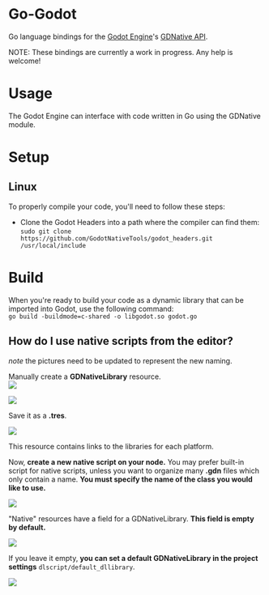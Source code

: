 # Go-Godot
Go language bindings for the [Godot Engine](https://godotengine.org/)'s [GDNative API](https://github.com/GodotNativeTools/godot_headers).

NOTE: These bindings are currently a work in progress. Any help is welcome!

# Usage
The Godot Engine can interface with code written in Go using the GDNative module. 

# Setup

## Linux
To properly compile your code, you'll need to follow these steps:

* Clone the Godot Headers into a path where the compiler can find them:    
`sudo git clone https://github.com/GodotNativeTools/godot_headers.git /usr/local/include`

# Build
When you're ready to build your code as a dynamic library that can be imported into
Godot, use the following command:    
`go build -buildmode=c-shared -o libgodot.so godot.go`    

## How do I use native scripts from the editor?

*note* the pictures need to be updated to represent the new naming.

Manually create a **GDNativeLibrary** resource.    
![](https://raw.githubusercontent.com/GodotNativeTools/godot_headers/master/images/faq/dllibrary_create_new_resource.png)

![](https://raw.githubusercontent.com/GodotNativeTools/godot_headers/master/images/faq/dllibrary_create_new_dllibrary.png)

Save it as a **.tres**.

![](https://raw.githubusercontent.com/GodotNativeTools/godot_headers/master/images/faq/dllibrary_save_as_resource.png)

This resource contains links to the libraries for each platform.

Now, **create a new native script on your node.** You may prefer built-in script for native scripts, unless you want to organize many **.gdn** files which only contain a name. **You must specify the name of the class you would like to use.**

![](https://raw.githubusercontent.com/GodotNativeTools/godot_headers/master/images/faq/create_dlscript.png?raw=true)

"Native" resources have a field for a GDNativeLibrary. **This field is empty by default.**

![](https://raw.githubusercontent.com/GodotNativeTools/godot_headers/master/images/faq/set_script_dllibrary.png?raw=true)

If you leave it empty, **you can set a default GDNativeLibrary in the project settings** ```dlscript/default_dllibrary```.

![](https://raw.githubusercontent.com/GodotNativeTools/godot_headers/master/images/faq/set_project_dllibrary.png?raw=true)
